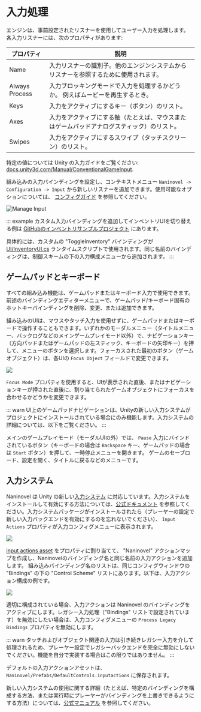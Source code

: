 # 入力処理

エンジンは、事前設定されたリスナーを使用してユーザー入力を処理します。 各入力リスナーには、次のプロパティがあります:

プロパティ | 説明
--- | ---
Name | 入力リスナーの識別子。他のエンジンシステムからリスナーを参照するために使用されます。
Always Process | 入力ブロッキングモードで入力を処理するかどうか。 例えばムービーを再生するとき。
Keys | 入力をアクティブにするキー（ボタン）のリスト。
Axes | 入力をアクティブにする軸（たとえば、マウスまたはゲームパッドアナログスティック）のリスト。
Swipes | 入力をアクティブにするスワイプ（タッチスクリーン）のリスト。

特定の値については Unity の入力ガイドをご覧ください: [docs.unity3d.com/Manual/ConventionalGameInput](https://docs.unity3d.com/Manual/ConventionalGameInput.html).

組み込みの入力バインディングを設定し、コンテキストメニュー `Naninovel -> Configuration -> Input` から新しいリスナーを追加できます。使用可能なオプションについては、 [コンフィグガイド](/ja/guide/configuration.md#input) を参照してください。

![Manage Input](https://i.gyazo.com/2f97539323c9fc36124e286856a36f84.png)

::: example
カスタム入力バインディングを追加してインベントリUIを切り替える例は [GitHubのインベントリサンプルプロジェクト](https://github.com/Elringus/NaninovelInventory) にあります。

具体的には、カスタムの "ToggleInventory" バインディングが [UI/InventoryUI.cs](https://github.com/Elringus/NaninovelInventory/blob/master/Assets/NaninovelInventory/Runtime/UI/InventoryUI.cs#L215) ランタイムスクリプトで使用されます。同じ名前のバインディングは、制御スキームの下の入力構成メニューから追加されます。
:::

## ゲームパッドとキーボード

すべての組み込み機能は、ゲームパッドまたはキーボード入力で使用できます。前述のバインディングエディターメニューで、ゲームパッド/キーボード固有のホットキーバインディングを削除、変更、または追加できます。

組み込みのUIは、マウスやタッチ入力を使用せずに、ゲームパッドまたはキーボードで操作することもできます。いずれかのモーダルメニュー（タイトルメニュー、バックログなどのメインゲームプレイモード以外）で、ナビゲーションキー（方向パッドまたはゲームパッドの左スティック、キーボードの矢印キー）を押して、メニューのボタンを選択します。フォーカスされた最初のボタン（ゲームオブジェクト）は、各UIの `Focus Object` フィールドで変更できます。

![](https://i.gyazo.com/809d4c423d1696a075d5fb73370d48fa.png)

`Focus Mode` プロパティを使用すると、UIが表示された直後、またはナビゲーションキーが押された直後に、割り当てられたゲームオブジェクトにフォーカスを合わせるかどうかを変更できます。

::: warn
UI上のゲームパッドナビゲーションは、Unityの新しい入力システムがプロジェクトにインストールされている場合にのみ機能します。入力システムの詳細については、以下をご覧ください。
:::

メインのゲームプレイモード（モーダルUIの外）では、 `Pause` 入力にバインドされているボタン（キーボードの場合は `Backspace` キー、ゲームパッドの場合は `Start` ボタン）を押して、一時停止メニューを開きます。 ゲームのセーブロード、設定を開く、タイトルに戻るなどのメニューです。

## 入力システム

Naninovel は Unity の新しい[入力システム](https://blogs.unity3d.com/2019/10/14/introducing-the-new-input-system/) に対応しています。入力システムをインストールして有効にする方法については、[公式ドキュメント](https://docs.unity3d.com/Packages/com.unity.inputsystem@1.0/manual/Installation.html) を参照してください。入力システムパッケージがインストールされたら（プレーヤーの設定で新しい入力バックエンドを有効にするのを忘れないでください）、 `Input Actions` プロパティが入力コンフィグメニューに表示されます。

![](https://i.gyazo.com/7c6d767c0f3443e1999fe14917080eb1.png)

[input actions asset](https://docs.unity3d.com/Packages/com.unity.inputsystem@1.0/manual/ActionAssets.html?q=input%20actions%20asset) をプロパティに割り当てて、 "Naninovel" アクションマップを作成し、Naninovelのバインディング名と同じ名前の入力アクションを追加します。 組み込みバインディング名のリストは、同じコンフィグウィンドウの "Bindings" の下の "Control Scheme" リストにあります。以下は、入力アクション構成の例です。

![](https://i.gyazo.com/36d1951519e4f671509c7136a83d9958.png)

適切に構成されている場合、入力アクションは Naninovel のバインディングをアクティブにします。レガシー入力処理（"Bindings" リストで設定されています）を無効にしたい場合は、入力コンフィグメニューの `Process Legacy Bindings` プロパティを無効にします。

::: warn
タッチおよびオブジェクト関連の入力は引き続きレガシー入力を介して処理されるため、プレーヤー設定でレガシーバックエンドを完全に無効にしないでください。機能を自分で実装する場合はこの限りではありません。
:::

デフォルトの入力アクションアセットは、`Naninovel/Prefabs/DefaultControls.inputactions` に保存されます。

新しい入力システムの使用に関する詳細（たとえば、特定のバインディングを構成する方法、または実行時にプレーヤーがバインディングを上書きできるようにする方法）については、[公式マニュアル](https://docs.unity3d.com/Packages/com.unity.inputsystem@1.0/manual) を参照してください。
